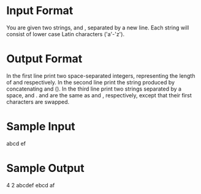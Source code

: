 # Input Format

You are given two strings,  and , separated by a new line. Each string will consist of lower case Latin characters ('a'-'z').

# Output Format

In the first line print two space-separated integers, representing the length of  and  respectively. 
In the second line print the string produced by concatenating  and  (). 
In the third line print two strings separated by a space,  and .  and  are the same as  and , respectively, except that their first characters are swapped.

# Sample Input
abcd
ef

# Sample Output
4 2
abcdef
ebcd af
